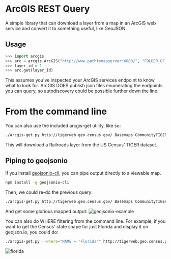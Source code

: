 # ArcGIS REST Query 

A simple library that can download a layer from a map in an 
ArcGIS web service and convert it to something useful,
like GeoJSON.

## Usage

```python
>>> import arcgis
>>> arc = arcgis.ArcGIS("http://www.pathtomapserver:6080/", "FOLDER_OF_PROJECTS", "MAP_DATA_I_WANT")
>>> layer_id = 1
>>> arc.get(layer_id)
```

This assumes you've inspected your ArcGIS services endpoint to know what to look for.
ArcGIS DOES publish json files enumerating the endpoints you can query, so autodiscovery
could be possible further down the line.

# From the command line

You can also use the included arcgis-get utility, like so:

```bash
./arcgis-get.py http://tigerweb.geo.census.gov/ Basemaps CommunityTIGER 9 > ~/Desktop/railroads.geojson
```

This will download a Railroads layer from the US Census' TIGER dataset.

## Piping to geojsonio

If you install [geojsonio-cli](https://github.com/mapbox/geojsonio-cli/), you can pipe output directly to a viewable map.

```bash
npm install -g geojsonio-cli
```

Then, we could re-do the previous query:

```bash
./arcgis-get.py http://tigerweb.geo.census.gov/ Basemaps CommunityTIGER 9 | geojsonio
```

And get some glorious mapped output: 
![geojsonio-example](https://cloud.githubusercontent.com/assets/20067/4998565/6be2e4f8-69a7-11e4-8aa1-d735bd1a7dac.png)

You can also do WHERE filtering from the command line. For example, if you want to get the Census' state shape for just Florida
and display it on geojson.io, you could do:

```bash
./arcgis-get.py --where="NAME = 'Florida'" http://tigerweb.geo.census.gov/ Basemaps CommunityTIGER 28 | geojsonio
```
![florida](https://cloud.githubusercontent.com/assets/20067/5001808/ee233ff6-69c7-11e4-9c3e-245aba847bb5.png)
